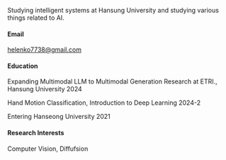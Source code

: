 


Studying intelligent systems at Hansung University and studying various things related to AI.

#### Email
helenko7738@gmail.com

#### Education
Expanding Multimodal LLM to Multimodal Generation Research at ETRI., Hansung University 2024

Hand Motion Classification, Introduction to Deep Learning 2024-2

Entering Hanseong University 2021 


#### Research Interests
Computer Vision, Diffufsion

